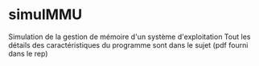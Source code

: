 # simulMMU
Simulation de la gestion de mémoire d'un système d'exploitation
Tout les détails des caractéristiques du programme sont dans le sujet (pdf fourni dans le rep)
